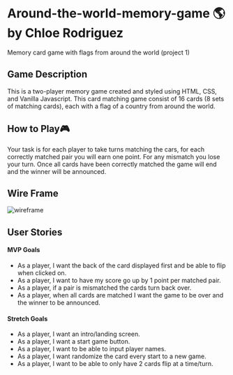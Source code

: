 # Around-the-world-memory-game 🌎 by Chloe Rodriguez 
Memory card game with flags from around the world (project 1)

## Game Description
This is a two-player memory game created and styled using HTML, CSS, and Vanilla Javascript. This card matching game consist of 16 cards (8 sets of matching cards), each with a flag of a country from around the world. 

## How to Play🎮
Your task is for each player to take turns matching the cars, for each correctly matched pair you will earn one point. For any mismatch you lose your turn. Once all cards have been correctly matched the game will end and the winner will be announced. 
## Wire Frame
![wireframe](https://imgur.com/woPoY0y.png)

## User Stories
#### MVP Goals
* As a player, I want the back of the card displayed first and be able to flip when clicked on.
* As a player, I want to have my score go up by 1 point per matched pair.
* As a player, if a pair is mismatched the cards turn back over.
* As a player, when all cards are matched I want the game to be over and the winner to be announced.

#### Stretch Goals
* As a player, I want an intro/landing screen.
* As a player, I want a start game button.
* As a player, I want to be able to input player names.
* As a player, I want randomize the card every start to a new game. 
* As a player, I want to be able to only have 2 cards flip at a time/turn.
